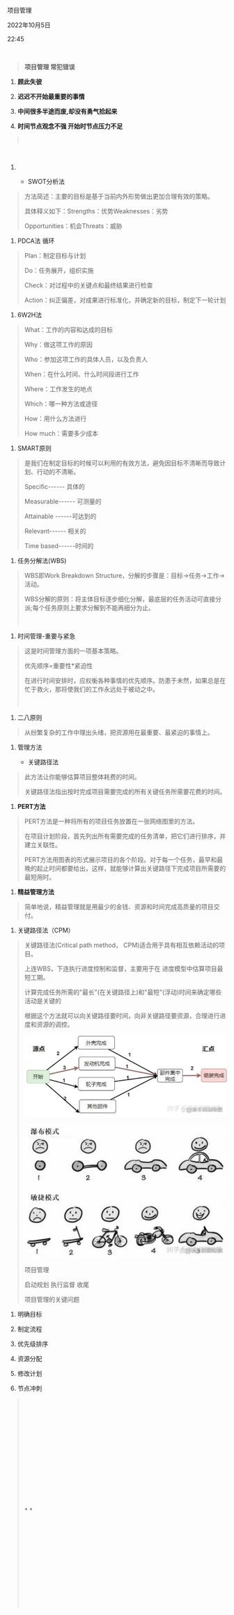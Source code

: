 项目管理

2022年10月5日

22:45

 

> **项目管理 常犯错误**

1.  **顾此失彼**

2.  **迟迟不开始最重要的事情**

3.  **中间很多半途而废,却没有勇气拾起来**

4.  **时间节点观念不强 开始时节点压力不足**

>  

 

1.   

    -   SWOT分析法

> 方法简述：主要的目标是基于当前内外形势做出更加合理有效的策略。
>
> 具体释义如下：Strengths：优势Weaknesses：劣势
>
> Opportunities：机会Threats：威胁

1.  PDCA法 循环

> Plan：制定目标与计划
>
> Do：任务展开，组织实施
>
> Check：对过程中的关键点和最终结果进行检查
>
> Action：纠正偏差，对成果进行标准化，并确定新的目标，制定下一轮计划

1.  6W2H法

> What：工作的内容和达成的目标
>
> Why：做这项工作的原因
>
> Who：参加这项工作的具体人员，以及负责人
>
> When：在什么时间、什么时间段进行工作
>
> Where：工作发生的地点
>
> Which：哪一种方法或途径
>
> How：用什么方法进行
>
> How much：需要多少成本

1.  SMART原则

> 是我们在制定目标的时候可以利用的有效方法，避免因目标不清晰而导致计划、行动的不清晰。
>
> Specific------ 具体的
>
> Measurable------ 可测量的
>
> Attainable ------可达到的
>
> Relevant------ 相关的
>
> Time based------时间的

1.  任务分解法(WBS)

> WBS即Work Breakdown Structure，分解的步骤是：目标→任务→工作→活动。
>
> WBS分解的原则：将主体目标逐步细化分解，最底层的任务活动可直接分派;每个任务原则上要求分解到不能再细分为止。
>
>  

1.  时间管理-重要与紧急

> 这是时间管理方面的一项基本策略。
>
> 优先顺序=重要性\*紧迫性
>
> 在进行时间安排时，应权衡各种事情的优先顺序。防患于未然，如果总是在忙于救火，那将使我们的工作永远处于被动之中。
>
>  

1.  二八原则

> 从纷繁复杂的工作中理出头绪，把资源用在最重要、最紧迫的事情上。

1.  管理方法

    -   关键路径法

> 此方法让你能够估算项目整体耗费的时间。
>
> 关键路径法指出按时完成项目需要完成的所有关键任务所需要花费的时间。

1.  **PERT方法**

> PERT方法是一种将所有的项目任务放置在一张网络图里的方法。
>
> 在项目计划阶段，首先列出所有需要完成的任务清单，把它们进行排序，并建立关联性。
>
> PERT方法用图表的形式展示项目的各个阶段。对于每一个任务，最早和最晚的起止时间都要给出，这样，就能够计算出关键路径下完成项目所需要的最短用时。

1.  **精益管理方法**

> 简单地说，精益管理就是用最少的金钱、资源和时间完成高质量的项目交付。

1.  关键路径法（CPM）

> 关键路径法(Critical path method， CPM)适合用于具有相互依赖活动的项目。
>
> 上连WBS，下连执行进度控制和监督，主要用于在 进度模型中估算项目最短工期。
>
> 计算完成任务所需的"最长"(在关键路径上)和"最短"(浮动)时间来确定哪些活动是关键的
>
> 根据这个方法就可以向关键路径要时间，向非关键路径要资源，合理进行进度和资源的调控。
>
> ![](../../../../assets/018_项目管理_000.png)
>
> ![](../../../../assets/018_项目管理_001.png)
>
> 项目管理
>
> 启动规划 执行监督 收尾
>
> 项目管理的关键问题

1.  明确目标

2.  制定流程

3.  优先级排序

4.  资源分配

5.  修改计划

6.  节点冲刺

>  
>
>  
>
>  
>
>  
>
>  
>
>  
>
>  
>
>  
>
> \* *
>
>  
>
>  
>
>  
>
>  
>
>  
>
>  
>
>  
